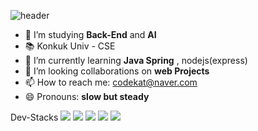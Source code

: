 ![header](https://capsule-render.vercel.app/api?type=wave&color=auto&height=300&section=header&text=Donghyun%20Jo%20&fontSize=90)
- 🔭 I’m studying **Back-End** and **AI**
- 📚 Konkuk Univ - CSE
- 🌱 I’m currently learning **Java Spring** , nodejs(express)
- 👯 I’m looking collaborations on **web Projects**
- 📫 How to reach me: codekat@naver.com
- 😄 Pronouns: **slow but steady**

Dev-Stacks
<a target="_blank"><img src="https://img.shields.io/badge/JAVA-red?style=flat-square&logo=java&logoColor=white"/></a>
<a target="_blank"><img src="https://img.shields.io/badge/C-gray?style=flat-square&logo=C&logoColor=white"/></a>
<a target="_blank"><img src="https://img.shields.io/badge/Python-yellow?style=flat-square&logo=python&logoColor=white"/></a>
<a target="_blank"><img src="https://img.shields.io/badge/Spring-green?style=flat-square&logo=spring&logoColor=white"/></a>
<a target="_blank"><img src="https://img.shields.io/badge/Express-gray?style=flat-square&logo=express&logoColor=white"/></a>

